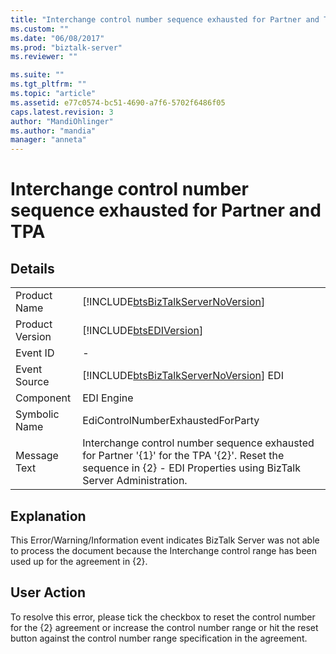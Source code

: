 ```yaml
---
title: "Interchange control number sequence exhausted for Partner and TPA | Microsoft Docs"
ms.custom: ""
ms.date: "06/08/2017"
ms.prod: "biztalk-server"
ms.reviewer: ""

ms.suite: ""
ms.tgt_pltfrm: ""
ms.topic: "article"
ms.assetid: e77c0574-bc51-4690-a7f6-5702f6486f05
caps.latest.revision: 3
author: "MandiOhlinger"
ms.author: "mandia"
manager: "anneta"
---
```

# Interchange control number sequence exhausted for Partner and TPA
## Details  
  
|                 |                                                                                                                                                                    |
|-----------------|--------------------------------------------------------------------------------------------------------------------------------------------------------------------|
|  Product Name   |                                         [!INCLUDE[btsBizTalkServerNoVersion](../includes/btsbiztalkservernoversion-md.md)]                                         |
| Product Version |                                                     [!INCLUDE[btsEDIVersion](../includes/btsediversion-md.md)]                                                     |
|    Event ID     |                                                                                 -                                                                                  |
|  Event Source   |                                       [!INCLUDE[btsBizTalkServerNoVersion](../includes/btsbiztalkservernoversion-md.md)] EDI                                       |
|    Component    |                                                                             EDI Engine                                                                             |
|  Symbolic Name  |                                                                 EdiControlNumberExhaustedForParty                                                                  |
|  Message Text   | Interchange control number sequence exhausted for Partner '{1}' for the TPA '{2}'. Reset the sequence in {2} - EDI Properties using BizTalk Server Administration. |
  
## Explanation  
 This Error/Warning/Information event indicates BizTalk Server was not able to process the document because the Interchange control range has been used up for the agreement in {2}.  
  
## User Action  
 To resolve this error, please tick the checkbox to reset the control number for the {2} agreement or increase the control number range or hit the reset button against the control number range specification in the agreement.